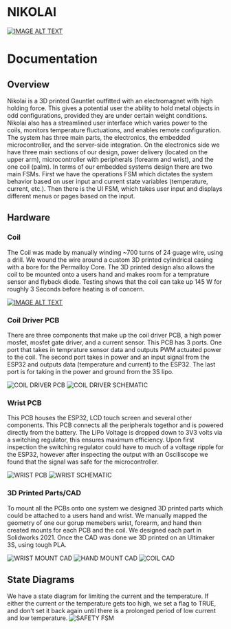 
# NIKOLAI 

[![IMAGE ALT TEXT](http://img.youtube.com/vi/RmYVuiprXAE/0.jpg)](http://www.youtube.com/watch?v=RmYVuiprXAE "Video Title")
# Documentation

## Overview

Nikolai is a 3D printed Gauntlet outfitted with an electromagnet with high holding force. This gives a potential user the ability to hold metal objects in odd configurations, provided they are under certain weight conditions. Nikolai also has a streamlined user interface which varies power to the coils, monitors temperature fluctuations, and enables remote configuration. The system has three main parts, the electronics, the embedded microcontroller, and the server-side integration. On the electronics side we have three main sections of our design, power delivery (located on the upper arm), microcontroller with peripherals (forearm and wrist), and the one coil (palm). In terms of our embedded systems design there are two main FSMs. First we have the operations FSM which dictates the system behavior based on user input and current state variables (temperature, current, etc.).  Then there is the UI FSM, which takes user input and displays different menus or pages based on the input. 

## Hardware
### Coil

The Coil was made by manually winding ~700 turns of 24 guage wire, using a drill. We wound the wire around a custom 3D printed cylindrical casing with a bore for the Permalloy Core. The 3D printed design also allows the coil to be mounted onto a users hand and makes room for a temprature sensor and flyback diode. Testing shows that the coil can take up 145 W for roughly 3 Seconds before heating is of concern.

[![IMAGE ALT TEXT](http://img.youtube.com/vi/-3nESWdEpc8/0.jpg)](http://www.youtube.com/watch?v=-3nESWdEpc8 "Video Title")

### Coil Driver PCB

There are three components that make up the coil driver PCB, a high power mosfet, mosfet gate driver, and a current sensor. This PCB has 3 ports. One port that takes in temprature sensor data and outputs PWM actuated power to the coil. The second port takes in power and an input signal from the ESP32 and outputs data (temperature and current) to the ESP32. The last port is for taking in the power and ground from the 3S lipo.

![COIL DRIVER PCB](./resources/coil_driver_pcb.png)
![COIL DRIVER SCHEMATIC](./resources/coil_driver_scm.png)

### Wrist PCB 

This PCB houses the ESP32, LCD touch screen and several other components. This PCB connects all the peripherals togethor and is powered directly from the battery. The LiPo Voltage is dropped down to 3V3 volts via a switching regulator, this ensures maximum efficiency. Upon first inspection the switching regulator could have to much of a voltage ripple for the ESP32, however after inspecting the output with an Osciliscope we found that the signal was safe for the microcontroller.

![WRIST PCB](./resources/wrist_pcb.png)
![WRIST SCHEMATIC](./resources/wrist_scm.png)

### 3D Printed Parts/CAD

To mount all the PCBs onto one system we designed 3D printed parts which could be attached to a users hand and wrist. We manually mapped the geometry of one our gorup memebers wrist, forearm, and hand then created mounts for each PCB and the coil. We designed each part in Solidworks 2021. Once the CAD was done we 3D printed on an Ultimaker 3S, using tough PLA. 

![WRIST MOUNT CAD](./resources/wrist_cad.png)
![HAND MOUNT CAD](./resources/hand_cad.png)
![COIL CAD](./resources/coil_cad.png)


## State Diagrams

We have a state diagram for limiting the current and the temperature. If either the current or the temperature gets too high, we set a flag to TRUE, and don't set it back again until there is a prolonged period of low current and low temperature.
![SAFETY FSM](./resources/safety_fsm.png)


